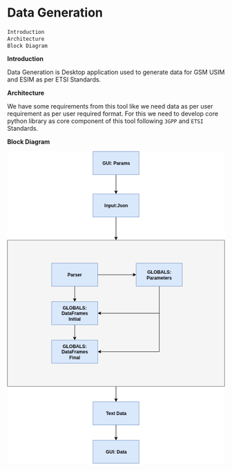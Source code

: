 # Data Generation 

````toc
Introduction
Architecture
Block Diagram
````

**Introduction**

Data Generation is Desktop application used to generate data for GSM USIM and ESIM as per ETSI Standards.

**Architecture**

We have some requirements from this tool like we need data as per user requirement as per user required format. For this we need to develop core python library as core component of this tool following `3GPP` and `ETSI` Standards.

**Block Diagram**

![Architecture Diagram](/static/architecture.png)

